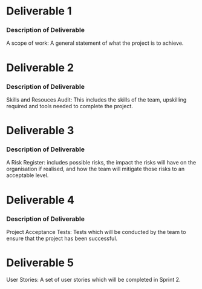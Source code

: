 # Deliverable 1
### Description of Deliverable
A scope of work: A general statement of what the project is to achieve.

# Deliverable 2
### Description of Deliverable
Skills and Resouces Audit: This includes the skills of the team, upskilling required and tools needed to complete the project.

# Deliverable 3
### Description of Deliverable
A Risk Register: includes possible risks, the impact the risks will have on the organisation if realised, and how the team will mitigate those risks to an acceptable level.

# Deliverable 4
### Description of Deliverable
Project Acceptance Tests: Tests which will be conducted by the team to ensure that the project has been successful.

# Deliverable 5
User Stories: A set of user stories which will be completed in Sprint 2.
